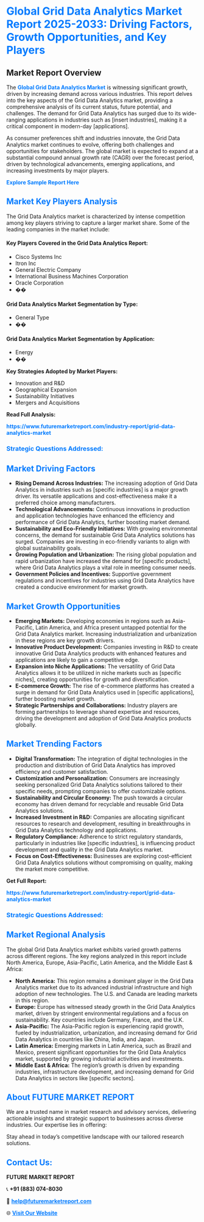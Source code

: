 <h1 style="color: #007BFF;">Global Grid Data Analytics Market Report 2025-2033: Driving Factors, Growth Opportunities, and Key Players</h1>

<section id="overview">
<h2>Market Report Overview</h2>
<p>The <a href="https://www.futuremarketreport.com/industry-report/grid-data-analytics-market" style="color: #007BFF; text-decoration: none;"><strong>Global Grid Data Analytics Market</strong></a> is witnessing significant growth, driven by increasing demand across various industries. This report delves into the key aspects of the Grid Data Analytics market, providing a comprehensive analysis of its current status, future potential, and challenges. The demand for Grid Data Analytics has surged due to its wide-ranging applications in industries such as [insert industries], making it a critical component in modern-day [applications].</p>
<p>As consumer preferences shift and industries innovate, the Grid Data Analytics market continues to evolve, offering both challenges and opportunities for stakeholders. The global market is expected to expand at a substantial compound annual growth rate (CAGR) over the forecast period, driven by technological advancements, emerging applications, and increasing investments by major players.</p>
</section>

<section id="overview">
<p><a href="https://www.futuremarketreport.com/request-sample/reportId=118021" style="color: #007BFF; text-decoration: none;"><strong>Explore Sample Report Here</strong></a></p>
</section>

<section id="key-players">
<h2 style="color: #007BFF;">Market Key Players Analysis</h2>
<p>The Grid Data Analytics market is characterized by intense competition among key players striving to capture a larger market share. Some of the leading companies in the market include:</p>
<h4>Key Players Covered in the Grid Data Analytics Report:</h4>
<ul><li>Cisco Systems Inc</li><li>Itron Inc</li><li>General Electric Company</li><li>International Business Machines Corporation</li><li>Oracle Corporation</li><li>��</li></ul>
<h4>Grid Data Analytics Market Segmentation by Type:</h4>
<ul><li>General Type</li><li>��</li></ul>

<h4>Grid Data Analytics Market Segmentation by Application:</h4>
<ul><li>Energy</li><li>��</li></ul>
<p><strong>Key Strategies Adopted by Market Players:</strong></p>
<ul>
<li>Innovation and R&D</li>
<li>Geographical Expansion</li>
<li>Sustainability Initiatives</li>
<li>Mergers and Acquisitions</li>
</ul>
</section>

<section>
<p><strong>Read Full Analysis: </strong></p><a href="https://www.futuremarketreport.com/industry-report/grid-data-analytics-market" style="color: #007BFF; text-decoration: none;"><strong>https://www.futuremarketreport.com/industry-report/grid-data-analytics-market</strong></a>
<h3 style="color: #007BFF;">Strategic Questions Addressed:</h3>
</section>

<section id="driving-factors">
<h2 style="color: #007BFF;">Market Driving Factors</h2>
<ul>
<li><strong>Rising Demand Across Industries:</strong> The increasing adoption of Grid Data Analytics in industries such as [specific industries] is a major growth driver. Its versatile applications and cost-effectiveness make it a preferred choice among manufacturers.</li>
<li><strong>Technological Advancements:</strong> Continuous innovations in production and application technologies have enhanced the efficiency and performance of Grid Data Analytics, further boosting market demand.</li>
<li><strong>Sustainability and Eco-Friendly Initiatives:</strong> With growing environmental concerns, the demand for sustainable Grid Data Analytics solutions has surged. Companies are investing in eco-friendly variants to align with global sustainability goals.</li>
<li><strong>Growing Population and Urbanization:</strong> The rising global population and rapid urbanization have increased the demand for [specific products], where Grid Data Analytics plays a vital role in meeting consumer needs.</li>
<li><strong>Government Policies and Incentives:</strong> Supportive government regulations and incentives for industries using Grid Data Analytics have created a conducive environment for market growth.</li>
</ul>
</section>

<section id="growth-opportunities">
<h2 style="color: #007BFF;">Market Growth Opportunities</h2>
<ul>
<li><strong>Emerging Markets:</strong> Developing economies in regions such as Asia-Pacific, Latin America, and Africa present untapped potential for the Grid Data Analytics market. Increasing industrialization and urbanization in these regions are key growth drivers.</li>
<li><strong>Innovative Product Development:</strong> Companies investing in R&D to create innovative Grid Data Analytics products with enhanced features and applications are likely to gain a competitive edge.</li>
<li><strong>Expansion into Niche Applications:</strong> The versatility of Grid Data Analytics allows it to be utilized in niche markets such as [specific niches], creating opportunities for growth and diversification.</li>
<li><strong>E-commerce Growth:</strong> The rise of e-commerce platforms has created a surge in demand for Grid Data Analytics used in [specific applications], further boosting market growth.</li>
<li><strong>Strategic Partnerships and Collaborations:</strong> Industry players are forming partnerships to leverage shared expertise and resources, driving the development and adoption of Grid Data Analytics products globally.</li>
</ul>
</section>

<section id="trending-factors">
<h2 style="color: #007BFF;">Market Trending Factors</h2>
<ul>
<li><strong>Digital Transformation:</strong> The integration of digital technologies in the production and distribution of Grid Data Analytics has improved efficiency and customer satisfaction.</li>
<li><strong>Customization and Personalization:</strong> Consumers are increasingly seeking personalized Grid Data Analytics solutions tailored to their specific needs, prompting companies to offer customizable options.</li>
<li><strong>Sustainability and Circular Economy:</strong> The push towards a circular economy has driven demand for recyclable and reusable Grid Data Analytics solutions.</li>
<li><strong>Increased Investment in R&D:</strong> Companies are allocating significant resources to research and development, resulting in breakthroughs in Grid Data Analytics technology and applications.</li>
<li><strong>Regulatory Compliance:</strong> Adherence to strict regulatory standards, particularly in industries like [specific industries], is influencing product development and quality in the Grid Data Analytics market.</li>
<li><strong>Focus on Cost-Effectiveness:</strong> Businesses are exploring cost-efficient Grid Data Analytics solutions without compromising on quality, making the market more competitive.</li>
</ul>
</section>

<section>
<p><strong>Get Full Report: </strong></p><a href="https://www.futuremarketreport.com/industry-report/grid-data-analytics-market" style="color: #007BFF; text-decoration: none;"><strong>https://www.futuremarketreport.com/industry-report/grid-data-analytics-market</strong></a>
<h3 style="color: #007BFF;">Strategic Questions Addressed:</h3>
</section>


<section id="regional-analysis">
<h2 style="color: #007BFF;">Market Regional Analysis</h2>
<p>The global Grid Data Analytics market exhibits varied growth patterns across different regions. The key regions analyzed in this report include North America, Europe, Asia-Pacific, Latin America, and the Middle East & Africa:</p>
<ul>
<li><strong>North America:</strong> This region remains a dominant player in the Grid Data Analytics market due to its advanced industrial infrastructure and high adoption of new technologies. The U.S. and Canada are leading markets in this region.</li>
<li><strong>Europe:</strong> Europe has witnessed steady growth in the Grid Data Analytics market, driven by stringent environmental regulations and a focus on sustainability. Key countries include Germany, France, and the U.K.</li>
<li><strong>Asia-Pacific:</strong> The Asia-Pacific region is experiencing rapid growth, fueled by industrialization, urbanization, and increasing demand for Grid Data Analytics in countries like China, India, and Japan.</li>
<li><strong>Latin America:</strong> Emerging markets in Latin America, such as Brazil and Mexico, present significant opportunities for the Grid Data Analytics market, supported by growing industrial activities and investments.</li>
<li><strong>Middle East & Africa:</strong> The region’s growth is driven by expanding industries, infrastructure development, and increasing demand for Grid Data Analytics in sectors like [specific sectors].</li>
</ul>
</section>

<footer>
<h2 style="color: #007BFF;">About FUTURE MARKET REPORT</h2>
<p>We are a trusted name in market research and advisory services, delivering actionable insights and strategic support to businesses across diverse industries. Our expertise lies in offering:</p>

<p>Stay ahead in today’s competitive landscape with our tailored research solutions.</p>

<h2 style="color: #007BFF;">Contact Us:</h2>
<p><strong>FUTURE MARKET REPORT</strong></p>
<p>📞 <strong>+91 (883) 074-8030</strong></p>
<p>📧 <strong><a href="mailto:help@futuremarketreport.com" style="color: #007BFF;">help@futuremarketreport.com</a></strong></p>
<p>🌐 <strong><a href="https://www.futuremarketreport.com/" style="color: #007BFF;">Visit Our Website</a></strong></p>
</footer>